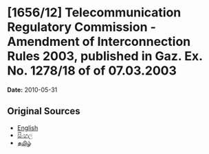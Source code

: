 # [1656/12] Telecommunication Regulatory Commission - Amendment of Interconnection Rules 2003, published in Gaz. Ex. No. 1278/18 of of 07.03.2003

**Date:** 2010-05-31

## Original Sources

- [English](https://documents.gov.lk/view/extra-gazettes/2010/5/1656-12_E.pdf)
- [සිංහල](https://documents.gov.lk/view/extra-gazettes/2010/5/1656-12_S.pdf)
- [தமிழ்](https://documents.gov.lk/view/extra-gazettes/2010/5/1656-12_T.pdf)
